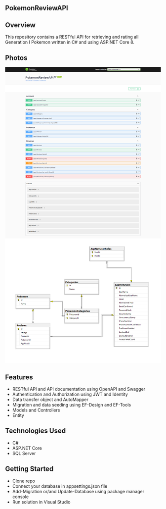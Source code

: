 ## PokemonReviewAPI

## Overview
This repository contains a RESTful API for retrieving and rating all Generation I Pokemon written in C# and using ASP.NET Core 8.

## Photos
![api](https://github.com/tyang146/PokemonReviewAPI/blob/master/Photos/1.png)
![diagram](https://github.com/tyang146/PokemonReviewAPI/blob/master/Photos/2.png)


## Features
- RESTful API and API documentation using OpenAPI and Swagger
- Authentication and Authorization using JWT and Identity
- Data transfer object and AutoMapper
- Migration and data seeding using EF-Design and EF-Tools
- Models and Controllers
- Entity

## Technologies Used
- C#
- ASP.NET Core
- SQL Server

## Getting Started
- Clone repo
- Connect your database in appsettings.json file
- Add-Migration or/and Update-Database using package manager console
- Run solution in Visual Studio

